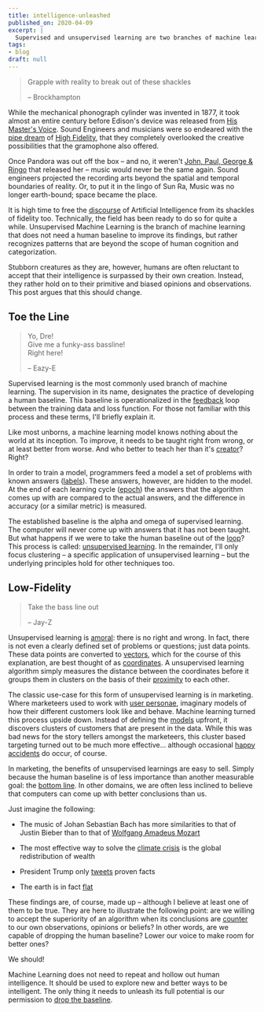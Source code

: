 ```yaml
---
title: intelligence-unleashed
published_on: 2020-04-09
excerpt: |
  Supervised and unsupervised learning are two branches of machine learning.  But these terms designate much more than a mere technical distinction.  This post explains that unsupervised learning promises a new way to think about  intelligence in general: Human and otherwise.
tags:
- blog
draft: null
---
```



 > 
 > Grapple with reality to break out of these shackles
 > 
 > – Brockhampton

While the mechanical phonograph cylinder was invented in 1877, it took almost an entire century before Edison's device was released from [His Master's Voice](https://www.thevintagenews.com/2017/04/28/his-masters-voice-the-origins-of-the-famous-jack-russell-terrier-nipper-the-canine-advertising-icon-for-many-gramophone-companies/). Sound Engineers and musicians were so endeared with the [pipe
dream](https://www.clevelandart.org/art/1947.593) of [High Fidelity](https://electronics.howstuffworks.com/high-fidelity-high-definition1.htm), that they completely overlooked the creative possibilities that the gramophone also offered. 

Once Pandora was out off the box – and no, it weren't [John, Paul, George & Ringo](https://www.unifiedmanufacturing.com/blog/wp-content/uploads/2012/02/1.jpg) that released her – music would never be the same again. Sound engineers projected the recording arts beyond the spatial and temporal boundaries of reality. Or, to put it in the lingo of Sun Ra, Music was no longer earth-bound; space became the place.

It is high time to free the [discourse](https://www.geeksforgeeks.org/generating-word-cloud-python/) of Artificial Intelligence from its shackles of fidelity too. Technically, the field has been ready to do so for quite a while. Unsupervised Machine Learning is the branch of machine learning that does not need a human baseline to improve its findings, but rather recognizes patterns that are beyond the scope of human cognition and categorization.

Stubborn creatures as they are, however, humans are often reluctant to accept that their intelligence is surpassed by their own creation. Instead, they rather hold on to their primitive and biased opinions and observations. This post argues that this should change.

## Toe the Line

 > 
 > Yo, Dre!  
 > Give me a funky-ass bassline!  
 > Right here!
 > 
 > – Eazy-E

Supervised learning is the most commonly used branch of machine learning. The supervision in its name, designates the practice of developing a human baseline. This baseline is operationalized in the [feedback](https://en.wikipedia.org/wiki/Audio_feedback) loop between the training data and loss function. For those not familiar with this process and these terms, I'll briefly explain it.

Like most unborns, a machine learning model knows nothing about the world at its inception. To improve, it needs to be taught right from wrong, or at least better from worse. And who better to teach her than it's [creator](https://youtu.be/YqvCptqhHfs)? Right? 

In order to train a model, programmers feed a model a set of problems with known answers ([labels](https://youtu.be/3nzvgNpeq2Q)). These answers, however, are hidden to the model. At the end of each learning cycle ([epoch](https://www.wsj.com/articles/every-closing-curtain-is-not-the-end-of-an-era-11584025672)) the answers that the algorithm comes up with are compared to the actual answers, and the difference in accuracy (or a similar metric) is measured.

The established baseline is the alpha and omega of supervised learning. The  computer will never come up with answers that it has not been taught. But what happens if we were to take the human baseline out of the [loop](https://www.nyu.edu/classes/keefer/hell/camus.html)?  This process is called: [unsupervised learning](https://www.mathworks.com/discovery/unsupervised-learning.html). In the remainder, I'll only focus clustering – a specific application of unsupervised learning – but the underlying principles hold for other techniques too. 

## Low-Fidelity

 > 
 > Take the bass line out
 > 
 > – Jay-Z

Unsupervised learning is [amoral](https://librivox.org/search?title=Beyond+Good+and+Evil&author=Nietzsche&reader=&keywords=&genre_id=0&status=all&project_type=either&recorded_language=&sort_order=catalog_date&search_page=1&search_form=advanced): there is no right and wrong. In fact, there is not even a clearly defined set of problems or questions; just data points. These data points are converted to [vectors](https://image420.com/what-is-vector-art/), which for the course of this explanation, are best thought of as [coordinates](https://youtu.be/mgx0kT5UbKk). A unsupervised learning algorithm simply measures the distance between the coordinates before it groups them in clusters on the basis of their [proximity](https://www.sciencealert.com/who-is-no-longer-using-the-phrase-social-distancing) to each other.

The classic use-case for this form of unsupervised learning is in marketing. Where marketeers used to work with [user personae](https://buffer.com/library/marketing-personas-beginners-guide), imaginary models of how their different customers look like and behave. Machine learning turned this process upside down. Instead of defining the [models](http://www.imageandnarrative.be/inarchive/autofiction2/hoogstad.html) upfront, it discovers clusters of customers that are present in the data. While this was bad news for the story tellers amongst the marketeers, this cluster based targeting turned out to be much more effective… although occasional [happy 
accidents](https://www.forbes.com/sites/kashmirhill/2012/02/16/how-target-figured-out-a-teen-girl-was-pregnant-before-her-father-did/) do occur, of course.

In marketing, the benefits of unsupervised learnings are easy to sell. Simply because the human baseline is of less importance than another measurable goal: the [bottom line](https://www.nytimes.com/2007/07/29/sports/tennis/29agassi.html). In other domains, we are often less inclined to believe that computers can come up with better conclusions than us. 

Just imagine the following:

* The music of Johan Sebastian Bach has more similarities to that of Justin
  Bieber than to that of [Wolfgang Amadeus Mozart](https://www.youtube.com/watch?v=cVikZ8Oe_XA)

* The most effective way to solve the [climate crisis](http://www.unescoetxea.org/ext/manual_EDS/pdf/13_riqueza_ingles.pdf) is the global redistribution of wealth

* President Trump only [tweets](https://www.tweetbinder.com/blog/trump-twitter/) proven facts

* The earth is in fact [flat](https://www.thesun.co.uk/news/8676809/flat-earthers-trip-antarctica-planet-round/)

These findings are, of course, made up – although I believe at least one of them to be true. They are here to illustrate the following point: are  we willing to accept the superiority of an algorithm when its conclusions are [counter](https://www.researchgate.net/publication/290169162_Saliency_Scale_and_Information_Towards_a_Unifying_Theory) to our own observations, opinions or beliefs? In other words, are we capable of dropping the human baseline? Lower our voice to make room for better ones?

We should!

Machine Learning does not need to repeat and hollow out human intelligence. It should be used to explore new and better ways to be intelligent. The only thing it needs to unleash its full potential is our permission to [drop the baseline](https://en.m.wikipedia.org/wiki/Subscript_and_superscript).
